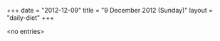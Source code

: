 +++
date = "2012-12-09"
title = "9 December 2012 (Sunday)"
layout = "daily-diet"
+++

<p>&lt;no entries&gt;</p>